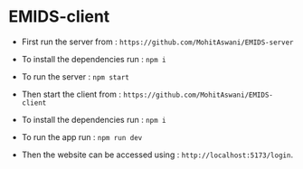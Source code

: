 # EMIDS-client

* First run the server from : ```https://github.com/MohitAswani/EMIDS-server``` 

* To install the dependencies run : ```npm i``` 

* To run the server : ```npm start```

* Then start the client from : ```https://github.com/MohitAswani/EMIDS-client```

* To install the dependencies run : ```npm i```

* To run the app run : ```npm run dev```

* Then the website can be accessed using : ```http://localhost:5173/login```.

